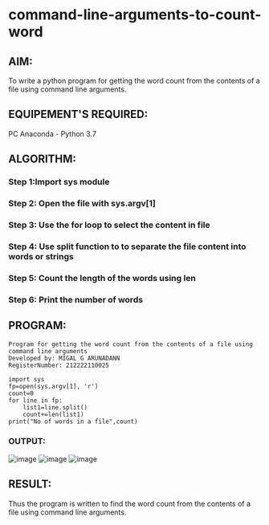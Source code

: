 # command-line-arguments-to-count-word
## AIM:
To write a python program for getting the word count from the contents of a file using command line arguments.
## EQUIPEMENT'S REQUIRED: 
PC
Anaconda - Python 3.7
## ALGORITHM: 

### Step 1:Import sys module

### Step 2: Open the file with sys.argv[1]
 
### Step 3: Use the for loop to select the content in file

### Step 4:  Use split function to to separate the file content into words or strings

### Step 5: Count the length of the words using len

### Step 6: Print the number of words

## PROGRAM:
```
Program for getting the word count from the contents of a file using command line arguments
Developed by: MIGAL G ARUNADANN
RegisterNumber: 212222110025

import sys
fp=open(sys.argv[1], 'r')
count=0
for line in fp:
    list1=line.split()
    count+=len(list1)
print("No of words in a file",count)
```

### OUTPUT:
![image](https://github.com/Udhayasankaran04/command-line-arguments-to-count-word/assets/119393933/bd7282d1-0d9c-4dda-95b9-880dc469bef0)
![image](https://github.com/Udhayasankaran04/command-line-arguments-to-count-word/assets/119393933/85002f07-ef5e-4094-9316-0267e4c06066)
![image](https://github.com/Udhayasankaran04/command-line-arguments-to-count-word/assets/119393933/edbdb2f7-25e2-4d75-a488-95861c35cc78)

## RESULT:
Thus the program is written to find the word count from the contents of a file using command line arguments.
